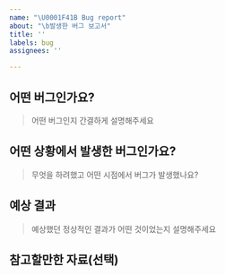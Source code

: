 ```yaml
---
name: "\U0001F41B Bug report"
about: "\b발생한 버그 보고서"
title: ''
labels: bug
assignees: ''

---
```


## 어떤 버그인가요?

> 어떤 버그인지 간결하게 설명해주세요

## 어떤 상황에서 발생한 버그인가요?

> 무엇을 하려했고 어떤 시점에서 버그가 발생했나요?

## 예상 결과

> 예상했던 정상적인 결과가 어떤 것이었는지 설명해주세요

## 참고할만한 자료(선택)

